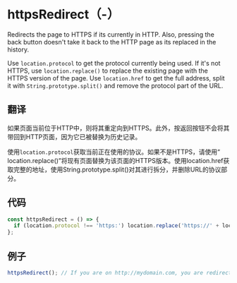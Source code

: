 # httpsRedirect（-）

Redirects the page to HTTPS if its currently in HTTP. Also, pressing the back button doesn't take it back to the HTTP page as its replaced in the history.

Use `location.protocol` to get the protocol currently being used. If it's not HTTPS, use `location.replace()` to replace the existing page with the HTTPS version of the page. Use `location.href` to get the full address, split it with `String.prototype.split()` and remove the protocol part of the URL.

## 翻译

如果页面当前位于HTTP中，则将其重定向到HTTPS。此外，按返回按钮不会将其带回到HTTP页面，因为它已被替换为历史记录。

使用`location.protocol`获取当前正在使用的协议。如果不是HTTPS，请使用“ location.replace()”将现有页面替换为该页面的HTTPS版本。使用location.href获取完整的地址，使用String.prototype.split()对其进行拆分，并删除URL的协议部分。

## 代码

```js
const httpsRedirect = () => {
  if (location.protocol !== 'https:') location.replace('https://' + location.href.split('//')[1]);
};
```

## 例子

```js
httpsRedirect(); // If you are on http://mydomain.com, you are redirected to https://mydomain.com
```
